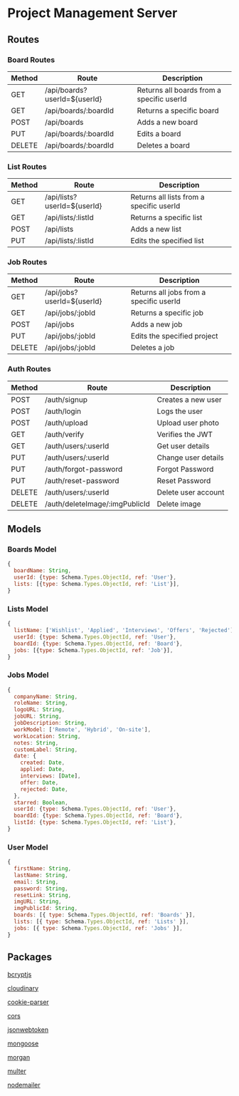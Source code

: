 # Project Management Server

## Routes

### Board Routes

| Method | Route                        | Description                               |
| ------ | ---------------------------- | ----------------------------------------- |
| GET    | /api/boards?userId=${userId} | Returns all boards from a specific userId |
| GET    | /api/boards/:boardId         | Returns a specific board                  |
| POST   | /api/boards                  | Adds a new board                          |
| PUT    | /api/boards/:boardId         | Edits a board                             |
| DELETE | /api/boards/:boardId         | Deletes a board                           |

### List Routes

| Method | Route                       | Description                              |
| ------ | --------------------------- | ---------------------------------------- |
| GET    | /api/lists?userId=${userId} | Returns all lists from a specific userId |
| GET    | /api/lists/:listId          | Returns a specific list                  |
| POST   | /api/lists                  | Adds a new list                          |
| PUT    | /api/lists/:listId          | Edits the specified list                 |

### Job Routes

| Method | Route                      | Description                             |
| ------ | -------------------------- | --------------------------------------- |
| GET    | /api/jobs?userId=${userId} | Returns all jobs from a specific userId |
| GET    | /api/jobs/:jobId           | Returns a specific job                  |
| POST   | /api/jobs                  | Adds a new job                          |
| PUT    | /api/jobs/:jobId           | Edits the specified project             |
| DELETE | /api/jobs/:jobId           | Deletes a job                           |

### Auth Routes

| Method | Route                          | Description         |
| ------ | ------------------------------ | ------------------- |
| POST   | /auth/signup                   | Creates a new user  |
| POST   | /auth/login                    | Logs the user       |
| POST   | /auth/upload                   | Upload user photo   |
| GET    | /auth/verify                   | Verifies the JWT    |
| GET    | /auth/users/:userId            | Get user details    |
| PUT    | /auth/users/:userId            | Change user details |
| PUT    | /auth/forgot-password          | Forgot Password     |
| PUT    | /auth/reset-password           | Reset Password      |
| DELETE | /auth/users/:userId            | Delete user account |
| DELETE | /auth/deleteImage/:imgPublicId | Delete image        |

## Models

### Boards Model

```js
{
  boardName: String,
  userId: {type: Schema.Types.ObjectId, ref: 'User'},
  lists: [{type: Schema.Types.ObjectId, ref: 'List'}],
}
```

### Lists Model

```js
{
  listName: ['Wishlist', 'Applied', 'Interviews', 'Offers', 'Rejected'],
  userId: {type: Schema.Types.ObjectId, ref: 'User'},
  boardId: {type: Schema.Types.ObjectId, ref: 'Board'},
  jobs: [{type: Schema.Types.ObjectId, ref: 'Job'}],
}
```

### Jobs Model

```js
{
  companyName: String,
  roleName: String,
  logoURL: String,
  jobURL: String,
  jobDescription: String,
  workModel: ['Remote', 'Hybrid', 'On-site'],
  workLocation: String,
  notes: String,
  customLabel: String,
  date: {
    created: Date,
    applied: Date,
    interviews: [Date],
    offer: Date,
    rejected: Date,
  },
  starred: Boolean,
  userId: {type: Schema.Types.ObjectId, ref: 'User'},
  boardId: {type: Schema.Types.ObjectId, ref: 'Board'},
  listId: {type: Schema.Types.ObjectId, ref: 'List'},
}
```

### User Model

```js
{
  firstName: String,
  lastName: String,
  email: String,
  password: String,
  resetLink: String,
  imgURL: String,
  imgPublicId: String,
  boards: [{ type: Schema.Types.ObjectId, ref: 'Boards' }],
  lists: [{ type: Schema.Types.ObjectId, ref: 'Lists' }],
  jobs: [{ type: Schema.Types.ObjectId, ref: 'Jobs' }],
}
```

## Packages

[bcryptjs](https://www.npmjs.com/package/bcryptjs)

[cloudinary](https://www.npmjs.com/package/cloudinary)

[cookie-parser](https://www.npmjs.com/package/cookie-parser)

[cors](https://www.npmjs.com/package/cors)

[jsonwebtoken](https://www.npmjs.com/package/jsonwebtoken)

[mongoose](https://www.npmjs.com/package/mongoose)

[morgan](https://www.npmjs.com/package/morgan)

[multer](https://www.npmjs.com/package/multer)

[nodemailer](https://www.npmjs.com/package/nodemailer)

